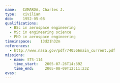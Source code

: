```yaml
---
name:	CAMARDA, Charles J.
type:	civilian
dob:	1952-05-08
qualifications:
  - BSc in aerospace engineering
  - MSc in engineering science
  - PhD in aerospace engineering
timeinspace:	13d21h32m
references:
  - http://www.nasa.gov/pdf/740566main_current.pdf
missions:
  - name: STS-114
    time_start:   2005-07-26T14:39Z
    time_end:     2005-08-09T12:11:23Z
evas:
---
```

